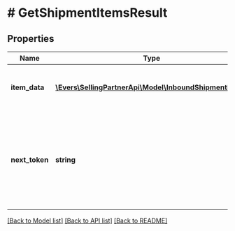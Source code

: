 # # GetShipmentItemsResult

## Properties

Name | Type | Description | Notes
------------ | ------------- | ------------- | -------------
**item_data** | [**\Evers\SellingPartnerApi\Model\InboundShipmentItem[]**](InboundShipmentItem.md) | A list of inbound shipment item information. | [optional]
**next_token** | **string** | When present and not empty, pass this string token in the next request to return the next response page. | [optional]

[[Back to Model list]](../../README.md#models) [[Back to API list]](../../README.md#endpoints) [[Back to README]](../../README.md)
